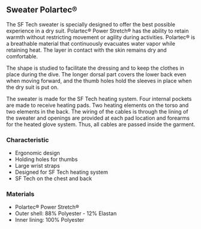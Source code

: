 ## Sweater Polartec®

The SF Tech sweater is specially designed to offer the best possible experience in a dry suit. Polartec® Power Stretch® has the ability to retain warmth without restricting movement or agility during activities. Polartec® is a breathable material that continuously evacuates water vapor while retaining heat. The layer in contact with the skin remains dry and comfortable.

The shape is studied to facilitate the dressing and to keep the clothes in place during the dive. The longer dorsal part covers the lower back even when moving forward, and the thumb holes hold the sleeves in place when the dry suit is put on.

The sweater is made for the SF Tech heating system. Four internal pockets are made to receive heating pads. Two heating elements on the torso and two elements in the back. The wiring of the cables is through the lining of the sweater and openings are provided at each pad location and forearms for the heated glove system. Thus, all cables are passed inside the garment.

### Characteristic

- Ergonomic design
- Holding holes for thumbs
- Large wrist straps
- Designed for SF Tech heating system
- SF Tech on the chest and back

### Materials

- Polartec® Power Stretch®
- Outer shell: 88% Polyester  -  12% Elastan
- Inner lining: 100% Polyester
